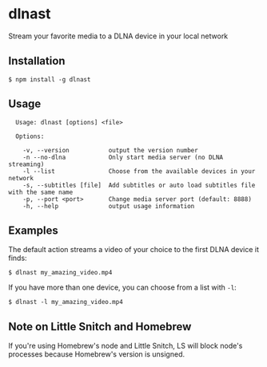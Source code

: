 # dlnast #

Stream your favorite media to a DLNA device in your local network

## Installation ##

```
$ npm install -g dlnast
```

## Usage ##
```
  Usage: dlnast [options] <file>

  Options:

    -v, --version           output the version number
    -n --no-dlna            Only start media server (no DLNA streaming)
    -l --list               Choose from the available devices in your network
    -s, --subtitles [file]  Add subtitles or auto load subtitles file with the same name
    -p, --port <port>       Change media server port (default: 8888)
    -h, --help              output usage information
```

## Examples ##

The default action streams a video of your choice to the first DLNA device it finds:

```
$ dlnast my_amazing_video.mp4
```

If you have more than one device, you can choose from a list with `-l`:
```
$ dlnast -l my_amazing_video.mp4
```

## Note on Little Snitch and Homebrew ##

If you're using Homebrew's node and Little Snitch, LS will block node's processes because Homebrew's version is unsigned.
